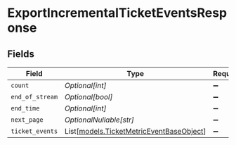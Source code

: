 # ExportIncrementalTicketEventsResponse


## Fields

| Field                                                                                | Type                                                                                 | Required                                                                             | Description                                                                          |
| ------------------------------------------------------------------------------------ | ------------------------------------------------------------------------------------ | ------------------------------------------------------------------------------------ | ------------------------------------------------------------------------------------ |
| `count`                                                                              | *Optional[int]*                                                                      | :heavy_minus_sign:                                                                   | N/A                                                                                  |
| `end_of_stream`                                                                      | *Optional[bool]*                                                                     | :heavy_minus_sign:                                                                   | N/A                                                                                  |
| `end_time`                                                                           | *Optional[int]*                                                                      | :heavy_minus_sign:                                                                   | N/A                                                                                  |
| `next_page`                                                                          | *OptionalNullable[str]*                                                              | :heavy_minus_sign:                                                                   | N/A                                                                                  |
| `ticket_events`                                                                      | List[[models.TicketMetricEventBaseObject](../models/ticketmetriceventbaseobject.md)] | :heavy_minus_sign:                                                                   | N/A                                                                                  |